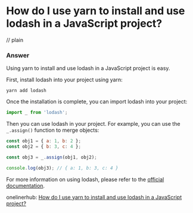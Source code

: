 # How do I use yarn to install and use lodash in a JavaScript project?
// plain

### Answer

Using yarn to install and use lodash in a JavaScript project is easy.

First, install lodash into your project using yarn:

```
yarn add lodash
```

Once the installation is complete, you can import lodash into your project:

```javascript
import _ from 'lodash';
```

Then you can use lodash in your project. For example, you can use the `_.assign()` function to merge objects:

```javascript
const obj1 = { a: 1, b: 2 };
const obj2 = { b: 3, c: 4 };

const obj3 = _.assign(obj1, obj2);

console.log(obj3); // { a: 1, b: 3, c: 4 }
```

For more information on using lodash, please refer to the [official documentation](https://lodash.com/docs/4.17.15).

onelinerhub: [How do I use yarn to install and use lodash in a JavaScript project?](https://onelinerhub.com/javascript-lodash/how-do-i-use-yarn-to-install-and-use-lodash-in-a-javascript-project)